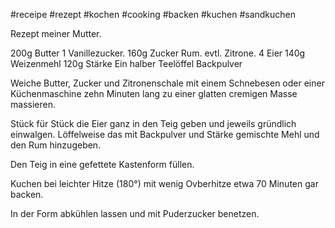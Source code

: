 
#receipe #rezept #kochen #cooking #backen #kuchen #sandkuchen

Rezept meiner Mutter.

200g Butter
1 Vanillezucker.
160g Zucker
Rum.
evtl. Zitrone.
4 Eier
140g Weizenmehl
120g Stärke
Ein halber Teelöffel Backpulver

Weiche Butter, Zucker und Zitronenschale mit einem Schnebesen oder einer Küchenmaschine zehn Minuten lang zu einer glatten cremigen Masse massieren.

Stück für Stück die Eier ganz in den Teig geben und jeweils gründlich einwalgen.
Löffelweise das mit Backpulver und Stärke gemischte Mehl und den Rum hinzugeben.

Den Teig in eine gefettete Kastenform füllen.

Kuchen bei leichter Hitze (180°) mit wenig Ovberhitze etwa 70 Minuten gar backen.

In der Form abkühlen lassen und mit Puderzucker benetzen.

